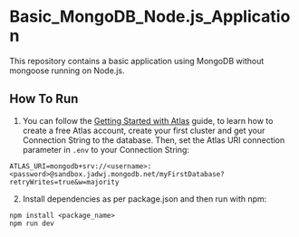 # Basic_MongoDB_Node.js_Application

This repository contains a basic application using MongoDB without mongoose running on Node.js.

## How To Run

1. You can follow the [Getting Started with Atlas](https://docs.atlas.mongodb.com/getting-started/) guide, to learn how to create a free Atlas account, create your first cluster and get your Connection String to the database.
Then, set the Atlas URI connection parameter in `.env` to your Connection String:
```
ATLAS_URI=mongodb+srv://<username>:<password>@sandbox.jadwj.mongodb.net/myFirstDatabase?retryWrites=true&w=majority
```

2. Install dependencies as per package.json and then run with npm:
```
npm install <package_name>
npm run dev
```
